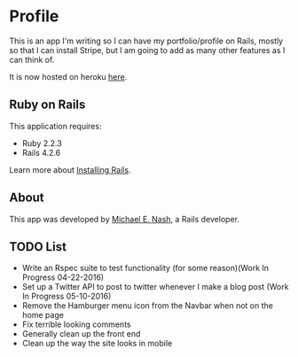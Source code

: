 Profile
================

This is an app I'm writing so I can have my portfolio/profile on Rails, mostly
so that I can install
Stripe, but I am going to add as many other features as I can think of.

It is now hosted on heroku [here](http://mnashprofile.herokuapp.com).

Ruby on Rails
-------------

This application requires:

-   Ruby 2.2.3
-   Rails 4.2.6

Learn more about [Installing Rails](http://railsapps.github.io/installing-rails.html).

About
-----

This app was developed by
[Michael E. Nash](http://utumno86.github.io),
a Rails developer.

TODO List
---------

-   Write an Rspec suite to test functionality (for some reason)(Work In Progress 04-22-2016)
- Set up a Twitter API to post to twitter whenever I make a blog post (Work In Progress 05-10-2016)
-   Remove the Hamburger menu icon from the Navbar when not on the home page
-   Fix terrible looking comments
-   Generally clean up the front end
-   Clean up the way the site looks in mobile
